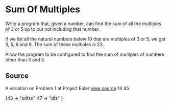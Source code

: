 # Sum Of Multiples

Write a program that, given a number, can find the sum of all the multiples of 3 or 5 up to but not including that number.

If we list all the natural numbers below 10 that are multiples of 3 or
5, we get 3, 5, 6 and 9. The sum of these multiples is 23.

Allow the program to be configured to find the sum of multiples of
numbers other than 3 and 5.


## Source

A variation on Problem 1 at Project Euler [view source](http://projecteuler.net/problem=1)
14
45

{43 => "sdfsd"
47 => "dfs"
}
